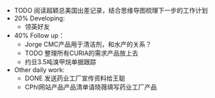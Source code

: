 - TODO 阅读超颖总美国出差记录，结合思维导图梳理下一步的工作计划
- 20% Developing:
	- 领英好友
- 40% Follow up：
	- Jorge CMC产品用于清洁剂，和水产的关系？
	- TODO  整理所有CURIA的需求产品放上去
	- 约旦3.5吨溴甲烷单据跟踪
- Other daily work:
	- DONE 发送药业工厂宣传资料给王聪
	- CPhI网站产品产品清单请晓薇填写药业工厂产品